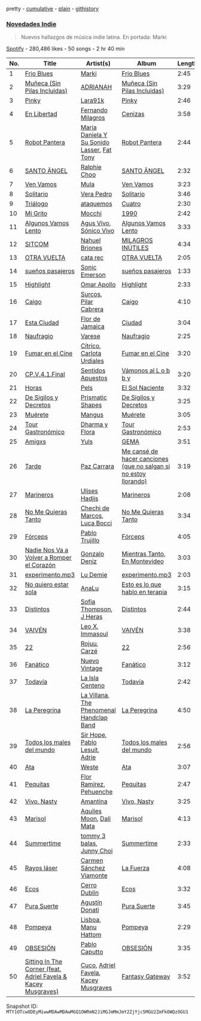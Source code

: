 pretty - [cumulative](/playlists/cumulative/37i9dQZF1DXaaU1AaHpZeu.md) - [plain](/playlists/plain/37i9dQZF1DXaaU1AaHpZeu) - [githistory](https://github.githistory.xyz/mackorone/spotify-playlist-archive/blob/main/playlists/plain/37i9dQZF1DXaaU1AaHpZeu)

### [Novedades Indie](https://open.spotify.com/playlist/37i9dQZF1DXaaU1AaHpZeu)

> Nuevos hallazgos de música indie latina\. En portada: Marki

[Spotify](https://open.spotify.com/user/spotify) - 280,486 likes - 50 songs - 2 hr 40 min

| No. | Title | Artist(s) | Album | Length |
|---|---|---|---|---|
| 1 | [Frio Blues](https://open.spotify.com/track/5uKWEd2V4M8ELUpQR01ttX) | [Marki](https://open.spotify.com/artist/5wspxNfJ40p3YMUrwUaJ8J) | [Frio Blues](https://open.spotify.com/album/7ArZMGlCkmAp3r4fvZhXmB) | 2:45 |
| 2 | [Muñeca \(Sin Pilas Incluidas\)](https://open.spotify.com/track/60uCZaPtkdQ5XXLYSLjLon) | [ADRIANAH](https://open.spotify.com/artist/4qqpXhZ0OApTtS6cOOaPHn) | [Muñeca \(Sin Pilas Incluidas\)](https://open.spotify.com/album/5f8tUSpNqjENnKf3oKIGMU) | 3:29 |
| 3 | [Pinky](https://open.spotify.com/track/5wuiYSW949mfA4azJ32mx2) | [Lara91k](https://open.spotify.com/artist/2zPvDg6LI6NHPQVQIESjfW) | [Pinky](https://open.spotify.com/album/2c4TTzqtBc7EIeNBSZgWlF) | 2:46 |
| 4 | [En Libertad](https://open.spotify.com/track/4CRdKP15xOYIKWgcPj9pvT) | [Fernando Milagros](https://open.spotify.com/artist/73swvRHLV2DJfD57xx5CBN) | [Cenizas](https://open.spotify.com/album/1UqjdcUWYIruAA8ybNyXZ9) | 3:58 |
| 5 | [Robot Pantera](https://open.spotify.com/track/4lsX6SQxkVgAvQQMQYMYhL) | [Maria Daniela Y Su Sonido Lasser](https://open.spotify.com/artist/077cgSU8i5wTnz5lZGQ7z4), [Fat Tony](https://open.spotify.com/artist/3N71zVVdCs6uCgk8w31v26) | [Robot Pantera](https://open.spotify.com/album/6aF3UYpFxCM5IZ855AFT1I) | 2:44 |
| 6 | [SANTO ÂNGEL](https://open.spotify.com/track/1BD5NV73nKIPvZTPwkME5X) | [Ralphie Choo](https://open.spotify.com/artist/5qjnPRE33rMgYAxIjGUrI7) | [SANTO ÂNGEL](https://open.spotify.com/album/3Y2KZSeRNdSJUdFO1g1RFw) | 2:32 |
| 7 | [Ven Vamos](https://open.spotify.com/track/0cHpCzglPxJodZNGM5DsRD) | [Mula](https://open.spotify.com/artist/7bWZkUZ5drGDoGAFhGoYGE) | [Ven Vamos](https://open.spotify.com/album/3E8idq0ECWEwgb8FpbZCdG) | 3:23 |
| 8 | [Solitario](https://open.spotify.com/track/71U47ZlZDyNpM58Zyc4MHp) | [Vera Pedro](https://open.spotify.com/artist/2agXYMhipkDXIGmy5C158S) | [Solitario](https://open.spotify.com/album/0skWZGkmTK0L3EIhIyRJlM) | 3:46 |
| 9 | [Triálogo](https://open.spotify.com/track/7jhOHdaEHGCiGnRaNFNHTG) | [ataquemos](https://open.spotify.com/artist/3WMtbTa4xgtx9GJ9dPAJ7E) | [Cuatro](https://open.spotify.com/album/0UHvv58P5yJLGxHyAM66hS) | 2:30 |
| 10 | [Mi Grito](https://open.spotify.com/track/7HX7bXbRptXWopjpUf9Upn) | [Mocchi](https://open.spotify.com/artist/2PIR7IOatY3R48U74ypBez) | [1990](https://open.spotify.com/album/4oBEsetdltXNnOMT1t61QU) | 2:42 |
| 11 | [Algunos Vamos Lento](https://open.spotify.com/track/6GMMBTALqswrAoZM3MI6HY) | [Agus Vivo](https://open.spotify.com/artist/6aULl90kAb6JwNUYjIgUdW), [Sónico Vivo](https://open.spotify.com/artist/4gKGHKgKXprf8kvRCmcrpe) | [Algunos Vamos Lento](https://open.spotify.com/album/40EUijzUPHVSKjPQlPhYNk) | 3:33 |
| 12 | [SITCOM](https://open.spotify.com/track/49lyRBRhorYvX3GxSvhXIk) | [Nahuel Briones](https://open.spotify.com/artist/29HD84lSe1rh2e6JuTE2xR) | [MILAGROS INÚTILES](https://open.spotify.com/album/748gjDuOPwZA7tr7vH4xfE) | 4:34 |
| 13 | [OTRA VUELTA](https://open.spotify.com/track/4nQ990Go1KLZc0vcAhOx1j) | [cata rec](https://open.spotify.com/artist/6FuVz60JBS0jAVEpDzdY2A) | [OTRA VUELTA](https://open.spotify.com/album/4GvycMj3fs42X8Jx4WaokH) | 2:05 |
| 14 | [sueños pasajeros](https://open.spotify.com/track/5qkh3OCdhzDFLLkLDyzQ3I) | [Sonic Emerson](https://open.spotify.com/artist/56NvLMYpWkket0d75Ue5S8) | [sueños pasajeros](https://open.spotify.com/album/5raH91QppDfJ87H19rHjcv) | 1:33 |
| 15 | [Highlight](https://open.spotify.com/track/5FMwi15wu4jDg48lzOtU6j) | [Omar Apollo](https://open.spotify.com/artist/5FxD8fkQZ6KcsSYupDVoSO) | [Highlight](https://open.spotify.com/album/6rqyzABnm2XOj7MT1sfgMG) | 2:33 |
| 16 | [Caigo](https://open.spotify.com/track/1dkulpkzcc9KYArBlPBKdH) | [Surcos](https://open.spotify.com/artist/2IW0xn9rXParsnatyDv2B7), [Pilar Cabrera](https://open.spotify.com/artist/5gutZJ2QQFov3bjvQftsva) | [Caigo](https://open.spotify.com/album/3M7xAooakXgoROB1zB87RF) | 4:10 |
| 17 | [Esta Ciudad](https://open.spotify.com/track/7sx9XGVN3wgWNCsxVieehC) | [Flor de Jamaica](https://open.spotify.com/artist/4jS676NJhUIjqAjmDzKG5f) | [Ciudad](https://open.spotify.com/album/3Dj3YwxzzRUg2rva4RtvdA) | 3:04 |
| 18 | [Naufragio](https://open.spotify.com/track/2DrfPQ6ONLQaWB7nSbrf8i) | [Varese](https://open.spotify.com/artist/5DG278QHnEKfWW9zAGFeRg) | [Naufragio](https://open.spotify.com/album/78adW0Bc0zg5E6PqYdc3Vk) | 2:25 |
| 19 | [Fumar en el Cine](https://open.spotify.com/track/4U4gAOrhVCaCz1qdV4cT5z) | [Cítrico](https://open.spotify.com/artist/00CoCNLLdB7cWFgA8NG5q9), [Carlota Urdiales](https://open.spotify.com/artist/25OjIyCWup505eb4tS2AUl) | [Fumar en el Cine](https://open.spotify.com/album/3U1fAnbdelWZ3dKxCISPvr) | 3:20 |
| 20 | [CP.V.4.1.Final](https://open.spotify.com/track/5i2u3JmW3YcA9IEwV1l8O9) | [Sentidos Apuestos](https://open.spotify.com/artist/7fbgniu4fyTZ9iKKTFWMcb) | [Vámonos al L o b b y](https://open.spotify.com/album/1C46AoY7Ig0vBz2EDpZVLU) | 3:20 |
| 21 | [Horas](https://open.spotify.com/track/75djN1dYaI17idwS5SLcPs) | [Pels](https://open.spotify.com/artist/2ILYFO9yLlXG5SgjtWxMXZ) | [El Sol Naciente](https://open.spotify.com/album/1KPfTF0UNNIZCUFMnAbijK) | 3:32 |
| 22 | [De Sigilos y Decretos](https://open.spotify.com/track/7fqR5Ybmw7CWdTdAzf5mHB) | [Prismatic Shapes](https://open.spotify.com/artist/17HimzcvF4HNWP8YqBRu8q) | [De Sigilos y Decretos](https://open.spotify.com/album/1Kcf9JddHIfAopxbYjH9xD) | 3:25 |
| 23 | [Muérete](https://open.spotify.com/track/3omPkda9VyWK6FDIxLgD0B) | [Mangus](https://open.spotify.com/artist/1MBFloPAlrKWbgNRCyldSF) | [Muérete](https://open.spotify.com/album/6nivkBTNb73eH5DnIwOaZd) | 3:05 |
| 24 | [Tour Gastronómico](https://open.spotify.com/track/52iMsrDmdfXwR1jPD0bEdb) | [Dharma y Flora](https://open.spotify.com/artist/5jjs8LaABvB8WZpahQ0CwO) | [Tour Gastronómico](https://open.spotify.com/album/6kaPvjU7RkMK50tBBLmIXi) | 2:53 |
| 25 | [Amigxs](https://open.spotify.com/track/16sQj6mOEyaCvYmVLswwu8) | [Yuls](https://open.spotify.com/artist/7p3xvTVisjvZnUBSFV5LMS) | [GEMA](https://open.spotify.com/album/70Kb2u72CHF89RxJHBue4f) | 3:51 |
| 26 | [Tarde](https://open.spotify.com/track/7D4se6J5kxfuJUF6BeTo71) | [Paz Carrara](https://open.spotify.com/artist/09mGQqsZ1C5wVCsjycNaIg) | [Me cansé de hacer canciones \(que no salgan si no estoy llorando\)](https://open.spotify.com/album/3BQJmgCqlUfOy6dfRytlsw) | 3:19 |
| 27 | [Marineros](https://open.spotify.com/track/1TIyjwt0Q7tOe99lu1SjRA) | [Ulises Hadjis](https://open.spotify.com/artist/5Udwg8yiCTj2zTRt8zKRWH) | [Marineros](https://open.spotify.com/album/0fJJS7pmFtmEH5Lrfneny0) | 2:08 |
| 28 | [No Me Quieras Tanto](https://open.spotify.com/track/2Nde4gcLvyDoy5Fw1UULOl) | [Chechi de Marcos](https://open.spotify.com/artist/7Mxqqaq1c8KVXiVLbdGasH), [Luca Bocci](https://open.spotify.com/artist/1h3H1KWtfAC1YRqYrQmXLF) | [No Me Quieras Tanto](https://open.spotify.com/album/2ekefHYeeYXcfHW8e4FLEO) | 3:34 |
| 29 | [Fórceps](https://open.spotify.com/track/4JIChZSFHDoZ8QQRWBLId7) | [Pablo Trujillo](https://open.spotify.com/artist/69zb17Y0bpZAvvhHjLddpb) | [Fórceps](https://open.spotify.com/album/4FnVr99cJ1l1PZZqV3dEdy) | 4:05 |
| 30 | [Nadie Nos Va a Volver a Romper el Corazón](https://open.spotify.com/track/1NrOLJrudd8k1truguoMiq) | [Gonzalo Deniz](https://open.spotify.com/artist/3XVctrXv8nCielE4SmnRQK) | [Mientras Tanto, En Montevideo](https://open.spotify.com/album/5OhuNy1v0B1lDeDTjLHIHp) | 3:03 |
| 31 | [experimento.mp3](https://open.spotify.com/track/4gBYdUeR9pDuGDXQOECqVh) | [Lu Demie](https://open.spotify.com/artist/0UngCHHTGXq1hWlQCuqDmb) | [experimento.mp3](https://open.spotify.com/album/2af8vzDgiAlMXUwfaaMID9) | 2:03 |
| 32 | [No quiero estar sola](https://open.spotify.com/track/6noFcPR9EylER6eSiR6ngB) | [AnaLu](https://open.spotify.com/artist/4jdzNnXPIXGaJEU06L5b8F) | [Esto es lo que hablo en terapia](https://open.spotify.com/album/0sTywHZtjKW9N764Q4byMv) | 3:15 |
| 33 | [Distintos](https://open.spotify.com/track/4hw9Y2bv19kOb6o02cViiF) | [Sofia Thompson](https://open.spotify.com/artist/20OEbPt9V1o5T7jo1ZLGdK), [J Heras](https://open.spotify.com/artist/3MItNga2j91Iul6BYGWEoE) | [Distintos](https://open.spotify.com/album/17tM3A86mfYvnxwq4k3xdP) | 2:44 |
| 34 | [VAIVÉN](https://open.spotify.com/track/7lU2NQ7kjK3TiNepbf2upU) | [Leo X](https://open.spotify.com/artist/3W4km1swUPuED74s4dPH3A), [Immasoul](https://open.spotify.com/artist/21neefJLiFuSR6sQlHDblG) | [VAIVÉN](https://open.spotify.com/album/5LLhc1nhCRLQ6EDdxNc0u8) | 3:38 |
| 35 | [22](https://open.spotify.com/track/0zjIosLy6aZgKiDQF4d6OS) | [Rojuu](https://open.spotify.com/artist/04mTej6RpWzBxGwhfThpIi), [Carzé](https://open.spotify.com/artist/11Phvl6lzQFQJ2OcSXloHv) | [22](https://open.spotify.com/album/30EdiRmCfYk5BDf9ouNA6r) | 2:56 |
| 36 | [Fanático](https://open.spotify.com/track/5RGbtMA2ltNEcw96BQtz2h) | [Nuevo Vintage](https://open.spotify.com/artist/4Tx9ZlTHfUNchxS6DuefOY) | [Fanático](https://open.spotify.com/album/7rx6h1j5wDjWsFlV16Lmtz) | 3:12 |
| 37 | [Todavía](https://open.spotify.com/track/4GmJwnvrPhZXkk8JpNhxEC) | [La Isla Centeno](https://open.spotify.com/artist/7EnLmrL4jTZKjeseaZyA0L) | [Todavía](https://open.spotify.com/album/4vmovQuSBbCyAgdVOGGgRJ) | 2:42 |
| 38 | [La Peregrina](https://open.spotify.com/track/0YoFNriRX7rLnwiu28wMLN) | [La Villana](https://open.spotify.com/artist/6hZrSCRkq3lgHZ9dFxpzhq), [The Phenomenal Handclap Band](https://open.spotify.com/artist/4S8UOAApPhwz9WcVOj13VO) | [La Peregrina](https://open.spotify.com/album/2P5FiKp9hSBTZD1d80TBl1) | 4:50 |
| 39 | [Todos los males del mundo](https://open.spotify.com/track/2lfWlv2m3SNVwXU3byZYbs) | [Sir Hope](https://open.spotify.com/artist/53TIYA7MKf5c5tgpI4gcEA), [Pablo Lesuit](https://open.spotify.com/artist/4lA8TrVb4WS2bcyqaokXaT), [Adrie](https://open.spotify.com/artist/4RuSib7ZtJd4SI61XGkCto) | [Todos los males del mundo](https://open.spotify.com/album/7IuScTr4oggpnAse4t8G4m) | 2:56 |
| 40 | [Ata](https://open.spotify.com/track/2sRVIZoByVZ02PlDlcegJf) | [Weste](https://open.spotify.com/artist/5TlgMX2qZVaWy2JI12tK2q) | [Ata](https://open.spotify.com/album/19jRnbn8U7GO3Lr2tFEn94) | 3:07 |
| 41 | [Pequitas](https://open.spotify.com/track/5XIA1FN1i5Ny3k8Ib008tT) | [Flor Ramírez](https://open.spotify.com/artist/1o1zq9nsPVxHhIpnnKdWU3), [Pehuenche](https://open.spotify.com/artist/7oXCcD0gC5pmtZk0HIxOhk) | [Pequitas](https://open.spotify.com/album/6p7nxD3jBxx7xmd8fwoAON) | 2:47 |
| 42 | [Vivo, Nasty](https://open.spotify.com/track/0FB4hbyCJsask8UEFwmTct) | [Amantina](https://open.spotify.com/artist/7hc53iJC9NjiLwr0BLWim7) | [Vivo, Nasty](https://open.spotify.com/album/7BQfeXcKCpnyCMB62DTthq) | 3:25 |
| 43 | [Marisol](https://open.spotify.com/track/4iOe9PEYklFUXJMJAg7JDG) | [Aquiles Moon](https://open.spotify.com/artist/1UejGxMb9Ad1LkvLbphlq4), [Dali Mata](https://open.spotify.com/artist/5UeFBoZ5aFWt6MtINvwwxL) | [Marisol](https://open.spotify.com/album/2EuAUwiVcfAFrVQaKmHFtJ) | 4:13 |
| 44 | [Summertime](https://open.spotify.com/track/1k8hguDfpHha1x4delG3Yp) | [tommy 3 balas](https://open.spotify.com/artist/2toYLRPVyQ0VTBzja0WBBL), [Junny Choi](https://open.spotify.com/artist/5sgG5EGb7onNR0ROvgYDJQ) | [Summertime](https://open.spotify.com/album/78obFshPtOo22OFxm0d9rr) | 2:33 |
| 45 | [Rayos láser](https://open.spotify.com/track/51Kg84yphyB7TgdcHJ0ttZ) | [Carmen Sánchez Viamonte](https://open.spotify.com/artist/5Ofqrhibux9l9dNgt6qZP6) | [La Fuerza](https://open.spotify.com/album/6Z9DBFIWEnKxGyx0Vgs4ee) | 4:08 |
| 46 | [Ecos](https://open.spotify.com/track/5Ap6XYlUXlyDyEXdP70htc) | [Cerro Dublín](https://open.spotify.com/artist/1ZOH6fmb1eW0dHZgLCGui7) | [Ecos](https://open.spotify.com/album/4Yojme5Y0iF4NDmsbUuRfZ) | 3:32 |
| 47 | [Pura Suerte](https://open.spotify.com/track/3cV9Q38aCknDAWchkbiWIs) | [Agustín Donati](https://open.spotify.com/artist/31TDi2WfU74Za77lJh0DDD) | [Pura Suerte](https://open.spotify.com/album/52Gd5jBf0RMjLYmRVUfWNd) | 3:45 |
| 48 | [Pompeya](https://open.spotify.com/track/2RxdVDO1tLmJKtHOWuDYT7) | [Lisboa](https://open.spotify.com/artist/0XUGMV6jNYjZdu9WYZCfsQ), [Manu Hattom](https://open.spotify.com/artist/0bktV4M0SvAzGH7auzlGpY) | [Pompeya](https://open.spotify.com/album/6i80Sv5CCN5FO3PiQHgeoU) | 2:29 |
| 49 | [OBSESIÓN](https://open.spotify.com/track/76YrB0cxFjycMKRPJL6Zco) | [Pablo Caputto](https://open.spotify.com/artist/4YfqsOBCoCMbm9SpFe4cMl) | [OBSESIÓN](https://open.spotify.com/album/6TzvB0HAc9sEbqMWJGhyNz) | 3:35 |
| 50 | [Sitting In The Corner \(feat\. Adriel Favela & Kacey Musgraves\)](https://open.spotify.com/track/1Cx5pTBRWI67JXVmMGJT23) | [Cuco](https://open.spotify.com/artist/2Tglaf8nvDzwSQnpSrjLHP), [Adriel Favela](https://open.spotify.com/artist/0PrhwIWbqYFYyY2ZrkIWgI), [Kacey Musgraves](https://open.spotify.com/artist/70kkdajctXSbqSMJbQO424) | [Fantasy Gateway](https://open.spotify.com/album/7JvjOgEBBcrLs9048x1QcM) | 3:52 |

Snapshot ID: `MTY1OTcwODEyMiwwMDAwMDAwMGQ1OWRmN2JiMGJmMmJmY2ZjYjc5MGU2ZmFkOWQzOGU1`
